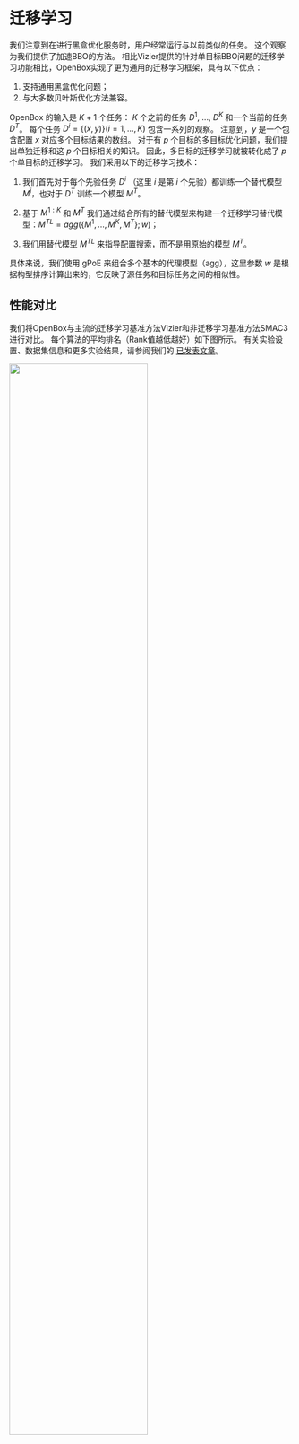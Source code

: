 # 迁移学习


我们注意到在进行黑盒优化服务时，用户经常运行与以前类似的任务。
这个观察为我们提供了加速BBO的方法。
相比Vizier提供的针对单目标BBO问题的迁移学习功能相比，OpenBox实现了更为通用的迁移学习框架，具有以下优点：


1) 支持通用黑盒优化问题；
2) 与大多数贝叶斯优化方法兼容。

OpenBox 的输入是 $K + 1$ 个任务： $K$ 个之前的任务 $D^1$, ...,
$D^K$ 和一个当前的任务 $D^T$。
每个任务 $D^i = \{(x, y)\} ( i = 1, ...,K )$ 包含一系列的观察。
注意到，$y$ 是一个包含配置 $x$ 对应多个目标结果的数组。
对于有 $p$ 个目标的多目标优化问题，我们提出单独迁移和这 $p$ 个目标相关的知识。
因此，多目标的迁移学习就被转化成了 $p$ 个单目标的迁移学习。
我们采用以下的迁移学习技术：

1) 我们首先对于每个先验任务 $D^i$ （这里 $i$ 是第 $i$ 个先验）都训练一个替代模型 $M^i$，也对于 $D^T$ 训练一个模型 $M^T$。

2) 基于 $M^{1:K}$ 和 $M^T$ 我们通过结合所有的替代模型来构建一个迁移学习替代模型：$M^{TL} = agg(\{M^1, ...,M^K,M^T \};w)$；

3) 我们用替代模型 $M^{TL}$ 来指导配置搜索，而不是用原始的模型 $M^T$。

具体来说，我们使用 gPoE 来组合多个基本的代理模型（agg），这里参数 $w$ 是根据构型排序计算出来的，它反映了源任务和目标任务之间的相似性。


## 性能对比
我们将OpenBox与主流的迁移学习基准方法Vizier和非迁移学习基准方法SMAC3进行对比。
每个算法的平均排名（Rank值越低越好）如下图所示。
有关实验设置、数据集信息和更多实验结果，请参阅我们的 [已发表文章](https://dl.acm.org/doi/abs/10.1145/3447548.3467061)。


<img src="../../imgs/tl_lightgbm_75_rank_result.svg" width="70%" class="align-center">

